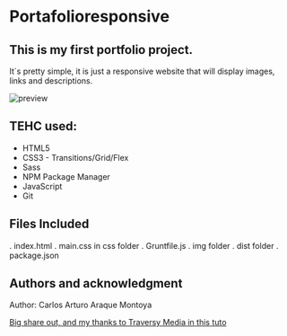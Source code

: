 # Portafolioresponsive

## This is my first portfolio project.

It´s pretty simple, it is just a responsive website that will display images, links and descriptions.

![preview](https://files.readme.io/3fdf2b9-Captura_de_pantalla_2020-11-25_083718.png)
        

## TEHC used:
* HTML5
* CSS3 - Transitions/Grid/Flex
* Sass
* NPM Package Manager
* JavaScript
* Git

## Files Included
. index.html
. main.css in css folder
. Gruntfile.js
. img folder
. dist folder
. package.json

## Authors and acknowledgment

Author: Carlos Arturo Araque Montoya

[Big share out, and my thanks to Traversy Media in this tuto](https://www.youtube.com/channel/UC29ju8bIPH5as8OGnQzwJyA)
